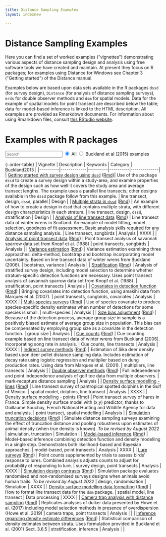 ```yaml
---
title: Distance Sampling Examples
layout: indexnew

---
```


# Distance Sampling Examples

Here you can find a set of worked examples ("vignettes") demonstrating various aspects of distance sampling design and analysis using free software tools we have created and maintain. At present they focus on R packages; for examples using Distance for Windows see Chapter 3 ("Getting started") of the Distance manual.

Examples below are based upon data sets available in the R packages `dssd` (for survey design), `Distance` (for analysis of distance sampling surveys), `mrds` for double observer methods and `dsm` for spatial models.  Data for the example of spatial models for point transect are described below the table; data for model-based inference is linked to the HTML description.   All examples are provided as Rmarkdown documents.  For information about using Rmarkdown files, consult [this RStudio website](https://rmarkdown.rstudio.com/).

# Examples with R packages

<form>
  <input type="search" id="table-filter" data-table="order-table" placeholder="Search">
  <input type="radio" id="all" name="filter" value="all" checked>
  <label for="all">All</label>
  <input type="radio" id="buckland" name="filter" value="buckland">
  <label for="buckland">Buckland et al (2015) examples</label>
</form> 

{:.order-table}
| Vignette | Description | Keywords | Category | Buckland2015 |
|----------|-------------|----------|----------|--------------|
| [Getting started with survey design using `dssd`](dssd-getting-started/GettingStarted-distill.html) ([Rmd](dssd-getting-started/GettingStarted-distill.Rmd))|  Use of the package `dssd` to create a survey design within a study-area, and examine properties of the design such as how well it covers the study area and  average transect lengths.  The example uses a parallel line transects; other designs available in the `dssd` package follow from this example. | line transect, design, `dssd`, parallel | Design |
| [Multiple strata in `dssd`](dssd-multi-strata/MultiStrataVignette-distill.html) ([Rmd](dssd-multi-strata/MultiStrataVignette-distill.Rmd)) | An example of how to create a design in `dssd` that contains multiple strata, with different design characteristics in each stratum. | line transect, design, `dssd`, stratification | Design |
| [Analysis of line transect data](Distance-lines/lines-distill.html) ([Rmd](Distance-lines/lines-distill.Rmd)) | Line transect data of winter wrens in Scotland.  An example of model fitting, model selection, goodness of fit assessment.  Basic analysis skills required for any distance sampling analysis.  | Line transect, songbirds | Analysis | XXXX |
| [Analysis of point transect data](Distance-points/pointtransects-distill.html) ([Rmd](Distance-points/pointtransects-distill.Rmd)) |  Point transect analysis of savannah sparrow data set from Knopf et al. (1988) | point transects, songbirds | Analysis |
| [Variance estimation](Distance-variance/variance-distill.html) ([Rmd](Distance-variance/variance-distill.Rmd)) | Variance estimation examining three approaches: delta-method, bootstrap and bootstrap incorporating model uncertainty.  Based on line transect data of winter wrens from Buckland (2006). | bootstrap, variance | Analysis |
| [Stratification](Distance-strata/strata-distill.html) ([Rmd](Distance-strata/strata-distill.Rmd)) | Analysis of stratified survey design, including model selection to determine whether stratum-specific detection functions are necessary.  Uses point transect analysis of savannah sparrow data set from Knopf et al. (1988). | stratification, point transects | Analysis |
| [Covariates in detection function](Distance-covariates/covariates-distill.html) ([Rmd](Distance-covariates/covariates-distill.Rmd)) | Bringing covariates into detection function, using amakihi data from Marques et al. (2007). | point transects, songbirds, covariates | Analysis | XXXX |
| [Multi-species surveys](Distance-spec-covar/species-covariate-distill.html) ([Rmd](Distance-spec-covar/species-covariate-distill.Rmd)) | Use of species covariate to produce species-specific density estimates when number of detections for some species is small. | multi-species | Analysis |
| [Size bias adjustment](Distance-groupsize/Remedy-size-bias-for-dolphin-surveys.html) ([Rmd](Distance-groupsize/Remedy-size-bias-for-dolphin-surveys.Rmd)) | Because of the detection process, average group size in sample is a positively biased estimate of average group size in population.  This bias can be compensated by employing group size as a covariate in the detection function. | group size | Analysis |
| [Cue counts](Distance-cues/cuecounts-distill.html) ([Rmd](Distance-cues/cuecounts-distill.Rmd)) | Cue counting example based on line transect data of winter wrens from Buckland (2006).  Incorporating song rate in analysis. | Cue counts, line transects | Analysis | XXXX |
| [Indirect survey methods](Distance-mult/multipliers-distill.html) ([Rmd](Distance-mult/multipliers-distill.Rmd)) | Estimation of Sika deer density based upon deer pellet distance sampling data.  Includes estimation of decay rate using logistic regression and multiplier based on dung production rates.  Using data from Marques et al. (2001). | multipliers, line transects | Analysis |
| [Double observer methods](mrds-golftees/mrds-golftees-distill.html) ([Rmd](mrds-golftees/mrds-golftees-distill.Rmd)) | Full independence and point independence analysis of golf tee data from multiple observers. | mark-recapture distance sampling | Analysis |
| [Density surface modelling - lines](dsm-line-dolphins/mexico-analysis.html) ([Rmd](dsm-line-dolphins/mexico-analysis.Rmd)) | Line transect survey of pantropical spotted dolphins in the Gulf of Mexico. | spatial model, dolphins, line transect | Analysis | XXXX |
| [Density surface modelling - points](dsm-point/hare_point_transect_dsm-distill.html) ([Rmd](dsm-point/hare_point_transect_dsm-distill.Rmd)) | Point transect survey of hares in France.  Simple density surface model with (x,y) predictor; thanks to Guillaume Souchay, French National Hunting and Wildlife Agency for data and analysis. | point transect, spatial modelling | Analysis |
| [Simulation truncation decisions](DSsim-truncation/DSsim-examples.html) ([Rmd](DSsim-truncation/DSsim-examples.Rmd)) |  Simulate distance sampling surveys examining the effect of truncation distance and pooling robustness upon estimates of animal density (when true density is known). *To be revised by August 2022* | simulation, truncation | Simulation |
| [Model-based inference](book-bobwhite/bobwhite.html) ([Rmd](book-bobwhite/bobwhite.Rmd)) | Model-based inference combining detection function and density modelling in a single step. Demonstrates both likelihood-based and Bayesian approaches. | model-based, point transects | Analysis | XXXX |
| [Lure surveys](book-crossbills/book-crossbills.html) ([Rmd](book-crossbills/book-crossbills.Rmd)) | Point counts supplemented by trials to assess birds' response to lures.  Combined analysis adjusts counts to adjust for probability of responding to lure. | survey design, point transects | Analysis | XXXX |
| [Simulation design contrasts](book-DSsim/DSsimstudy.html) ([Rmd](book-DSsim/DSsimstudy.Rmd)) | Simulation package evaluates randomised and non-randomised surveys designs when animals avoid human trails. *To be revised by August 2022* | design, randomisation | Simulation | XXXX |
| [Density surface modelling data formatting](dsm-data-formatting/dsm-data-formatting.html) ([Rmd](dsm-data-formatting/dsm-data-formatting.Rmd)) | How to format line transect data for the `dsm` package. | spatial model, line transect | Data processing | XXXX |
| [Camera trap analysis with distance sampling](Distance-cameratraps/camera-distill.html) ([Rmd](Distance-cameratraps/camera-distill.Rmd)) | Replicates analyses of duiker data presented by Howe et al. (2017) including model selection methods in presence of overdispersion (Howe et al. 2019) | camera traps, point transects | Analysis | |
| [Inference regarding density estimate differences](differences/differences.html) ([Rmd](differences/differences.Rmd)) | Statistical comparison of density estimates between strata.  Uses formulation provided in Buckland et al. (2001) Sect. 3.6.5 | stratification, inference | Analysis | |


